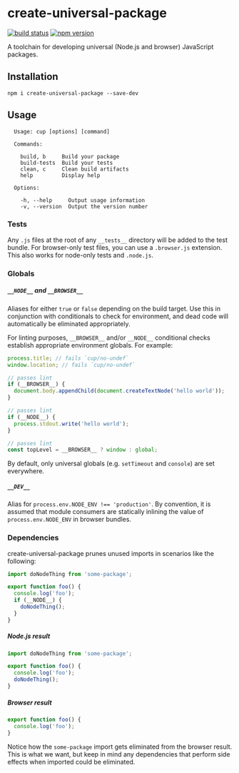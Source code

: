 # create-universal-package

[![build status][build-badge]][build-href]
[![npm version][npm-badge]][npm-href]

A toolchain for developing universal (Node.js and browser) JavaScript packages.

## Installation

```
npm i create-universal-package --save-dev
```

## Usage

```
  Usage: cup [options] [command]

  Commands:

    build, b     Build your package
    build-tests  Build your tests
    clean, c     Clean build artifacts
    help         Display help

  Options:

    -h, --help     Output usage information
    -v, --version  Output the version number
```

### Tests

Any `.js` files at the root of any `__tests__` directory will be added to the test bundle. For browser-only test files, you can use a `.browser.js` extension. This also works for node-only tests and `.node.js`.

### Globals

##### `__NODE__` and `__BROWSER__`

Aliases for either `true` or `false` depending on the build target. Use this in conjunction with conditionals to check for environment, and dead code will automatically be eliminated appropriately.

For linting purposes, `__BROWSER__` and/or `__NODE__` conditional checks establish appropriate environment globals. For example:

```js
process.title; // fails `cup/no-undef`
window.location; // fails `cup/no-undef`

// passes lint
if (__BROWSER__) {
  document.body.appendChild(document.createTextNode('hello world'));
}

// passes lint
if (__NODE__) {
  process.stdout.write('hello world');
}

// passes lint
const topLevel = __BROWSER__ ? window : global;
```

By default, only universal globals (e.g. `setTimeout` and `console`) are set everywhere.

##### `__DEV__`

Alias for `process.env.NODE_ENV !== 'production'`. By convention, it is assumed that module consumers are statically inlining the value of `process.env.NODE_ENV` in browser bundles.

### Dependencies

create-universal-package prunes unused imports in scenarios like the following:

```js
import doNodeThing from 'some-package';

export function foo() {
  console.log('foo');
  if (__NODE__) {
    doNodeThing();
  }
}
```

##### Node.js result

```js
import doNodeThing from 'some-package';

export function foo() {
  console.log('foo');
  doNodeThing();
}
```

##### Browser result

```js
export function foo() {
  console.log('foo');
}
```

Notice how the `some-package` import gets eliminated from the browser result. This is what we want, but keep in mind any dependencies that perform side effects when imported could be eliminated.

[build-badge]: https://travis-ci.org/rtsao/create-universal-package.svg?branch=master
[build-href]: https://travis-ci.org/rtsao/create-universal-package
[npm-badge]: https://badge.fury.io/js/create-universal-package.svg
[npm-href]: https://www.npmjs.com/package/create-universal-package
